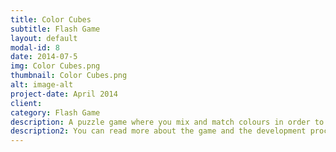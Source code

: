 ```yaml
---
title: Color Cubes
subtitle: Flash Game
layout: default
modal-id: 8
date: 2014-07-5
img: Color Cubes.png
thumbnail: Color Cubes.png
alt: image-alt
project-date: April 2014
client: 
category: Flash Game
description: A puzzle game where you mix and match colours in order to reach the exit. You can play the game on my <a href="http://www.ppllaayy.com/game/color_cubes/"> sponsor's website </a>. Unfortunately, I can't release the source code due to the terms of sponsorship.
description2: You can read more about the game and the development process in my <a href="No Blog Post Yet">blog post</a>.
---
```

